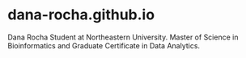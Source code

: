 # dana-rocha.github.io

Dana Rocha
Student at Northeastern University.
Master of Science in Bioinformatics and Graduate Certificate in Data Analytics.
